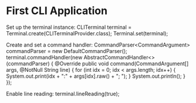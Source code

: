 # First CLI Application

Set up the terminal instance:
<code-block lang="java">
CLITerminal terminal = Terminal.create(CLITerminalProvider.class);
Terminal.set(terminal);
</code-block>

Create and set a command handler:
<code-block lang="java">
CommandParser&lt;CommandArgument&gt; commandParser = new DefaultCommandParser();
terminal.commandHandler(new AbstractCommandHandler&lt;&gt;(commandParser) {
  @Override
  public void command(CommandArgument[] args, @NotNull String line) {
    for (int idx = 0; idx &lt; args.length; idx++) {
      System.out.print(idx + ":" + args[idx].raw() + "; ");
    }
    System.out.println();
  }
});
</code-block>

Enable line reading:
<code-block lang="java">terminal.lineReading(true);</code-block>

